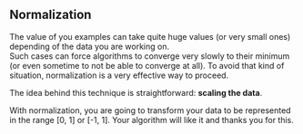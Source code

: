 ## Normalization

The value of you examples can take quite huge values (or very small ones) depending of the data you are working on.  
Such cases can force algorithms to converge very slowly to their minimum (or even sometime to not be able to converge at all). To avoid that kind of situation, normalization is a very effective way to proceed.  
  
The idea behind this technique is straightforward: **scaling the data**.  
   
With normalization, you are going to transform your data to be represented in the range [0, 1] or [-1, 1]. Your algorithm will like it and thanks you for this.  
